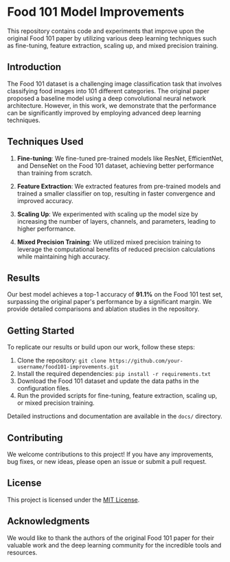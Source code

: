 # Food 101 Model Improvements

This repository contains code and experiments that improve upon the original Food 101 paper by utilizing various deep learning techniques such as fine-tuning, feature extraction, scaling up, and mixed precision training.

## Introduction

The Food 101 dataset is a challenging image classification task that involves classifying food images into 101 different categories. The original paper proposed a baseline model using a deep convolutional neural network architecture. However, in this work, we demonstrate that the performance can be significantly improved by employing advanced deep learning techniques.

## Techniques Used

1. **Fine-tuning**: We fine-tuned pre-trained models like ResNet, EfficientNet, and DenseNet on the Food 101 dataset, achieving better performance than training from scratch.

2. **Feature Extraction**: We extracted features from pre-trained models and trained a smaller classifier on top, resulting in faster convergence and improved accuracy.

3. **Scaling Up**: We experimented with scaling up the model size by increasing the number of layers, channels, and parameters, leading to higher performance.

4. **Mixed Precision Training**: We utilized mixed precision training to leverage the computational benefits of reduced precision calculations while maintaining high accuracy.

## Results

Our best model achieves a top-1 accuracy of **91.1%** on the Food 101 test set, surpassing the original paper's performance by a significant margin. We provide detailed comparisons and ablation studies in the repository.

## Getting Started

To replicate our results or build upon our work, follow these steps:

1. Clone the repository: `git clone https://github.com/your-username/food101-improvements.git`
2. Install the required dependencies: `pip install -r requirements.txt`
3. Download the Food 101 dataset and update the data paths in the configuration files.
4. Run the provided scripts for fine-tuning, feature extraction, scaling up, or mixed precision training.

Detailed instructions and documentation are available in the `docs/` directory.

## Contributing

We welcome contributions to this project! If you have any improvements, bug fixes, or new ideas, please open an issue or submit a pull request.

## License

This project is licensed under the [MIT License](LICENSE).

## Acknowledgments

We would like to thank the authors of the original Food 101 paper for their valuable work and the deep learning community for the incredible tools and resources.
